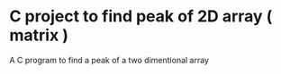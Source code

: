 # C project to find peak of 2D array ( matrix )
 A  C program to find a peak of a two dimentional array
